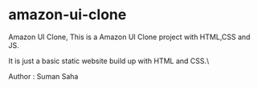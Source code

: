 # amazon-ui-clone
Amazon UI Clone, This is a Amazon UI Clone project with HTML,CSS and JS.

It is just a basic static website build up with HTML and CSS.\

Author : Suman Saha
